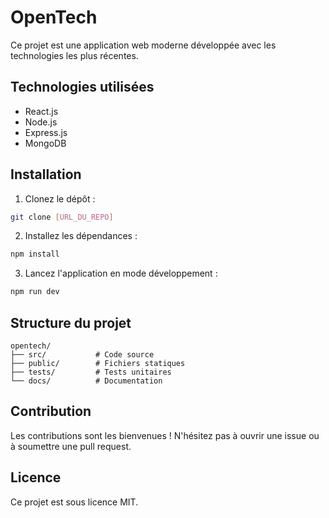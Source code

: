 # OpenTech

Ce projet est une application web moderne développée avec les technologies les plus récentes.

## Technologies utilisées

- React.js
- Node.js
- Express.js
- MongoDB

## Installation

1. Clonez le dépôt :
```bash
git clone [URL_DU_REPO]
```

2. Installez les dépendances :
```bash
npm install
```

3. Lancez l'application en mode développement :
```bash
npm run dev
```

## Structure du projet

```
opentech/
├── src/           # Code source
├── public/        # Fichiers statiques
├── tests/         # Tests unitaires
└── docs/          # Documentation
```

## Contribution

Les contributions sont les bienvenues ! N'hésitez pas à ouvrir une issue ou à soumettre une pull request.

## Licence

Ce projet est sous licence MIT. 